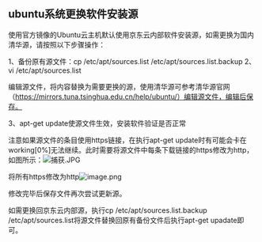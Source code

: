 ## ubuntu系统更换软件安装源

使用官方镜像的Ubuntu云主机默认使用京东云内部软件安装源，如需更换为国内清华源，请按照以下步骤操作：

1、备份原有源文件：cp /etc/apt/sources.list /etc/apt/sources.list.backup
2、vi /etc/apt/sources.list

编辑源文件，将内容替换为需要更换的源，使用清华源可参考清华源官网（https://mirrors.tuna.tsinghua.edu.cn/help/ubuntu/）编辑源文件，编辑后保存。

3、apt-get update使源文件生效，安装软件验证是否正常

注意如果源文件的条目使用https链接，在执行apt-get update时有可能会卡在working[0%]无法继续。此时需要将源文件中每条下载链接的https修改为http，如图所示：![捕获.JPG](http://img1.jcloudcs.com/cms/8976f52b-5a65-4149-a371-3c3c3ddd0d1920180303105354.JPG)

将所有https修改为http![image.png](http://img1.jcloudcs.com/cms/8361f262-3dcf-4056-98dd-73c26732d40020180303105511.png)

修改完毕后保存文件再次尝试更新源。

如需更换回京东云内部源，执行cp /etc/apt/sources.list.backup /etc/apt/sources.list将源文件替换回原有备份文件后执行apt-get upadate即可。